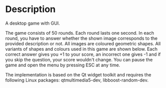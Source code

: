 # Description
A desktop game with GUI.

The game consists of 50 rounds. Each round lasts one second. In each round, you have to answer whether the shown image corresponds to the provided description or not. All images are coloured geometric shapes. All variants of shapes and colours used in this game are shown below. Each correct answer gives you +1 to your score, an incorrect one gives -1 and if you skip the question, your score wouldn't change. You can pause the game and open the menu by pressing ESC at any time.

The implementation is based on the Qt widget toolkit and requires the following Linux packages: qtmultimedia5-dev, libboost-random-dev.
